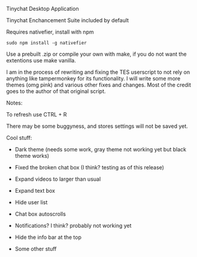 Tinychat Desktop Application 

Tinychat Enchancement Suite included by default


Requires nativefier, install with npm

`sudo npm install -g nativefier`

Use a prebuilt .zip or compile your own with make, if you do not want the extentions use make vanilla.


I am in the process of rewriting and fixing the TES userscript to not rely on anything like tampermonkey for its functionality. I will write some more themes (omg pink) and various other fixes and changes. Most of the credit goes to the author of that original script.

Notes:

To refresh use CTRL + R

There may be some buggyness, and stores settings will not be saved yet. 


Cool stuff:

* Dark theme (needs some work, gray theme not working yet but black theme works)

* Fixed the broken chat box (I think? testing as of this release)

* Expand videos to larger than usual

* Expand text box

* Hide user list

* Chat box autoscrolls

* Notifications? I think? probably not working yet

* Hide the info bar at the top

* Some other stuff


